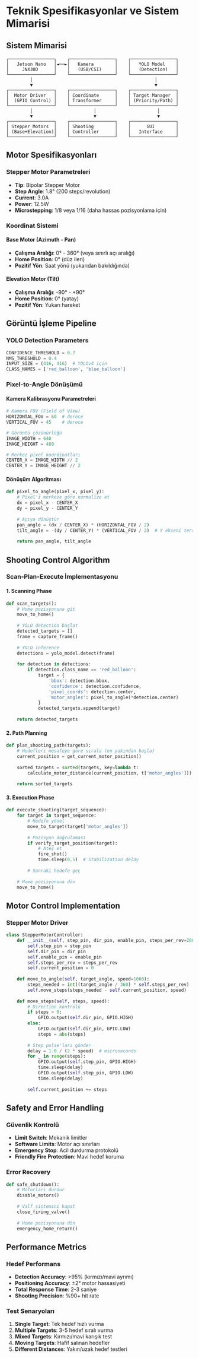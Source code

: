 # Teknik Spesifikasyonlar ve Sistem Mimarisi

## Sistem Mimarisi

```
┌─────────────────┐    ┌─────────────────┐    ┌─────────────────┐
│   Jetson Nano   │◄──►│   Kamera        │    │   YOLO Model    │
│     JNX30D      │    │   (USB/CSI)     │    │   (Detection)   │
└─────────────────┘    └─────────────────┘    └─────────────────┘
         │                                              │
         ▼                                              ▼
┌─────────────────┐    ┌─────────────────┐    ┌─────────────────┐
│  Motor Driver   │    │ Coordinate      │    │ Target Manager  │
│  (GPIO Control) │    │ Transformer     │    │ (Priority/Path) │
└─────────────────┘    └─────────────────┘    └─────────────────┘
         │                       │                       │
         ▼                       ▼                       ▼
┌─────────────────┐    ┌─────────────────┐    ┌─────────────────┐
│ Stepper Motors  │    │ Shooting        │    │      GUI        │
│ (Base+Elevation)│    │ Controller      │    │   Interface     │
└─────────────────┘    └─────────────────┘    └─────────────────┘
```

## Motor Spesifikasyonları

### Stepper Motor Parametreleri
- **Tip**: Bipolar Stepper Motor
- **Step Angle**: 1.8° (200 steps/revolution)
- **Current**: 3.0A
- **Power**: 12.5W
- **Microstepping**: 1/8 veya 1/16 (daha hassas pozisyonlama için)

### Koordinat Sistemi

#### Base Motor (Azimuth - Pan)
- **Çalışma Aralığı**: 0° - 360° (veya sınırlı açı aralığı)
- **Home Position**: 0° (düz ileri)
- **Pozitif Yön**: Saat yönü (yukarıdan bakıldığında)

#### Elevation Motor (Tilt)
- **Çalışma Aralığı**: -90° - +90°
- **Home Position**: 0° (yatay)
- **Pozitif Yön**: Yukarı hareket

## Görüntü İşleme Pipeline

### YOLO Detection Parameters
```python
CONFIDENCE_THRESHOLD = 0.7
NMS_THRESHOLD = 0.4
INPUT_SIZE = (416, 416)  # YOLOv4 için
CLASS_NAMES = ['red_balloon', 'blue_balloon']
```

### Pixel-to-Angle Dönüşümü

#### Kamera Kalibrasyonu Parametreleri
```python
# Kamera FOV (Field of View)
HORIZONTAL_FOV = 60  # derece
VERTICAL_FOV = 45    # derece

# Görüntü çözünürlüğü
IMAGE_WIDTH = 640
IMAGE_HEIGHT = 480

# Merkez pixel koordinatları
CENTER_X = IMAGE_WIDTH // 2
CENTER_Y = IMAGE_HEIGHT // 2
```

#### Dönüşüm Algoritması
```python
def pixel_to_angle(pixel_x, pixel_y):
    # Pixel'i merkeze göre normalize et
    dx = pixel_x - CENTER_X
    dy = pixel_y - CENTER_Y
    
    # Açıya dönüştür
    pan_angle = (dx / CENTER_X) * (HORIZONTAL_FOV / 2)
    tilt_angle = -(dy / CENTER_Y) * (VERTICAL_FOV / 2)  # Y ekseni ters
    
    return pan_angle, tilt_angle
```

## Shooting Control Algorithm

### Scan-Plan-Execute İmplementasyonu

#### 1. Scanning Phase
```python
def scan_targets():
    # Home pozisyonuna git
    move_to_home()
    
    # YOLO detection başlat
    detected_targets = []
    frame = capture_frame()
    
    # YOLO inference
    detections = yolo_model.detect(frame)
    
    for detection in detections:
        if detection.class_name == 'red_balloon':
            target = {
                'bbox': detection.bbox,
                'confidence': detection.confidence,
                'pixel_coords': detection.center,
                'motor_angles': pixel_to_angle(*detection.center)
            }
            detected_targets.append(target)
    
    return detected_targets
```

#### 2. Path Planning
```python
def plan_shooting_path(targets):
    # Hedefleri mesafeye göre sırala (en yakından başla)
    current_position = get_current_motor_position()
    
    sorted_targets = sorted(targets, key=lambda t: 
        calculate_motor_distance(current_position, t['motor_angles']))
    
    return sorted_targets
```

#### 3. Execution Phase
```python
def execute_shooting(target_sequence):
    for target in target_sequence:
        # Hedefe yönel
        move_to_target(target['motor_angles'])
        
        # Pozisyon doğrulaması
        if verify_target_position(target):
            # Ateş et
            fire_shot()
            time.sleep(0.5)  # Stabilization delay
        
        # Sonraki hedefe geç
    
    # Home pozisyonuna dön
    move_to_home()
```

## Motor Control Implementation

### Stepper Motor Driver
```python
class StepperMotorController:
    def __init__(self, step_pin, dir_pin, enable_pin, steps_per_rev=200):
        self.step_pin = step_pin
        self.dir_pin = dir_pin
        self.enable_pin = enable_pin
        self.steps_per_rev = steps_per_rev
        self.current_position = 0
        
    def move_to_angle(self, target_angle, speed=1000):
        steps_needed = int((target_angle / 360) * self.steps_per_rev)
        self.move_steps(steps_needed - self.current_position, speed)
        
    def move_steps(self, steps, speed):
        # Direction kontrolü
        if steps > 0:
            GPIO.output(self.dir_pin, GPIO.HIGH)
        else:
            GPIO.output(self.dir_pin, GPIO.LOW)
            steps = abs(steps)
        
        # Step pulse'ları gönder
        delay = 1.0 / (2 * speed)  # microseconds
        for _ in range(steps):
            GPIO.output(self.step_pin, GPIO.HIGH)
            time.sleep(delay)
            GPIO.output(self.step_pin, GPIO.LOW)
            time.sleep(delay)
        
        self.current_position += steps
```

## Safety and Error Handling

### Güvenlik Kontrolü
- **Limit Switch**: Mekanik limitler
- **Software Limits**: Motor açı sınırları
- **Emergency Stop**: Acil durdurma protokolü
- **Friendly Fire Protection**: Mavi hedef koruma

### Error Recovery
```python
def safe_shutdown():
    # Motorları durdur
    disable_motors()
    
    # Valf sistemini kapat
    close_firing_valve()
    
    # Home pozisyonuna dön
    emergency_home_return()
```

## Performance Metrics

### Hedef Performans
- **Detection Accuracy**: >95% (kırmızı/mavi ayrımı)
- **Positioning Accuracy**: ±2° motor hassasiyeti
- **Total Response Time**: 2-3 saniye
- **Shooting Precision**: %90+ hit rate

### Test Senaryoları
1. **Single Target**: Tek hedef hızlı vurma
2. **Multiple Targets**: 3-5 hedef sıralı vurma
3. **Mixed Targets**: Kırmızı/mavi karışık test
4. **Moving Targets**: Hafif salınan hedefler
5. **Different Distances**: Yakın/uzak hedef testleri 